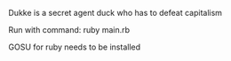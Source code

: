 Dukke is a secret agent duck who has to defeat capitalism

Run with command:
ruby main.rb

GOSU for ruby needs to be installed